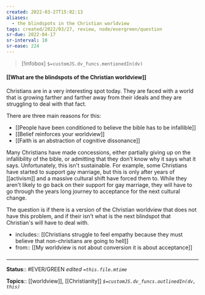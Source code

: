 ```yaml
---
created: 2022-03-27T15:02:13 
aliases:
  - the blindspots in the Christian worldview
tags: created/2022/03/27, review, node/evergreen/question
sr-due: 2022-04-17
sr-interval: 10
sr-ease: 224
---
```

> [!infobox]
`$=customJS.dv_funcs.mentionedIn(dv)`

#### [[What are the blindspots of the Christian worldview]] 

Christians are in a very interesting spot today.
They are faced with a world that is growing farther and farther away from their ideals and they are struggling to deal with that fact.

There are three main reasons for this:
- [[People have been conditioned to believe the bible has to be infallible]]
- [[Belief reinforces your worldview]]
- [[Faith is an abstraction of cognitive dissonance]]

Many Christians have made concessions, either partially giving up on the infallibility of the bible, or admitting that they don't know why it says what it says. 
Unfortunately, this isn't sustainable.
For example, some Christians have started to support gay marriage, 
but this is only after years of [[activism]] and a massive cultural shift have forced them to.
While they aren't likely to go back on their support for gay marriage, they will have to go through the years long journey to acceptance for the next cultural change.

The question is if there is a version of the Christian worldview that does not have this problem, and if their isn't what is the next blindspot that Christian's will have to deal with.

- includes:: [[Christians struggle to feel empathy because they must believe that non-christians are going to hell]]
- from:: [[My worldview is not about conversion it is about acceptance]]

### <hr class="footnote"/>

**Status**:: #EVER/GREEN 
*edited `=this.file.mtime`*

**Topics**:: [[worldview]], [[Christianity]]
*`$=customJS.dv_funcs.outlinedIn(dv, this)`*

